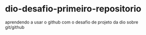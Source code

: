 # dio-desafio-primeiro-repositorio
aprendendo a usar o github com o desafio de projeto da dio sobre git/github
